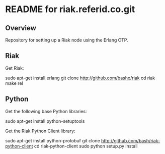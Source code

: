 # README for riak.referid.co.git

## Overview
Repository for setting up a Riak node using the Erlang OTP.

## Riak
Get Riak:

  sudo apt-get install erlang
  git clone http://github.com/basho/riak
  cd riak
  make rel

## Python
Get the following base Python libraries:
  
  sudo apt-get install python-setuptools

Get the Riak Python Client library:

  sudo apt-get install python-protobuf
  git clone http://github.com/bash/riak-python-client
  cd riak-python-client
  sudo python setup.py install

